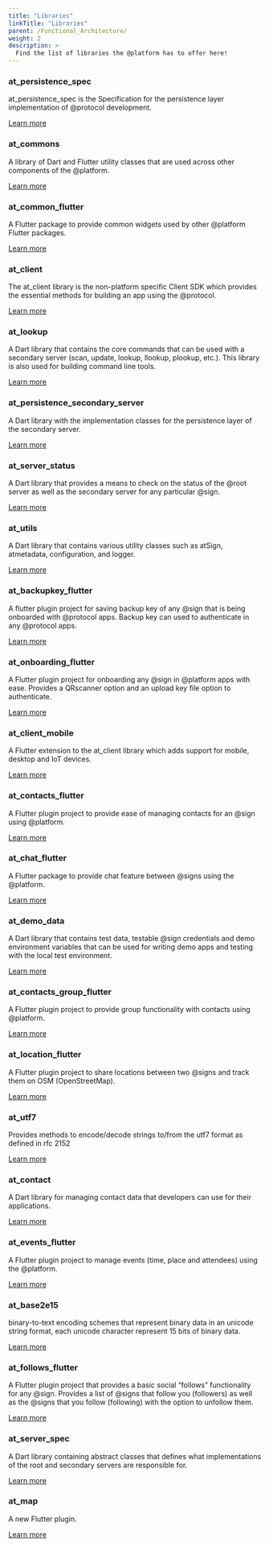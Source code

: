 ```yaml
---
title: "Libraries"
linkTitle: "Libraries"
parent: /Functional_Architecture/
weight: 2
description: >
  Find the list of libraries the @platform has to offer here!
---
```



### at_persistence_spec

at_persistence_spec is the Specification for the persistence layer implementation of @protocol development.

[Learn more](https://pub.dev/packages/at_persistence_spec)

### at_commons

A library of Dart and Flutter utility classes that are used across other components of the @‎platform.

[Learn more](https://pub.dev/packages/at_commons)

### at_common_flutter

A Flutter package to provide common widgets used by other @‎platform Flutter packages.

[Learn more](https://pub.dev/packages/at_common_flutter)

### at_client

The at_client library is the non-platform specific Client SDK which provides the essential methods for building an app using the @protocol.

[Learn more](https://pub.dev/packages/at_client)

### at_lookup

A Dart library that contains the core commands that can be used with a secondary server (scan, update, lookup, llookup, plookup, etc.). This library is also used for building command line tools.

[Learn more](https://pub.dev/packages/at_lookup)

### at_persistence_secondary_server

A Dart library with the implementation classes for the persistence layer of the secondary server.

[Learn more](https://pub.dev/packages/at_persistence_secondary_server)

### at_server_status

A Dart library that provides a means to check on the status of the @‎root server as well as the secondary server for any particular @‎sign.

[Learn more](https://pub.dev/packages/at_server_status)

### at_utils

A Dart library that contains various utility classes such as atSign, atmetadata, configuration, and logger.

[Learn more](https://pub.dev/packages/at_utils)

### at_backupkey_flutter

A flutter plugin project for saving backup key of any @sign that is being onboarded with @protocol apps. Backup key can used to authenticate in any @protocol apps.

[Learn more](https://pub.dev/packages/at_backupkey_flutter)

### at_onboarding_flutter

A Flutter plugin project for onboarding any @‎sign in @‎platform apps with ease. Provides a QRscanner option and an upload key file option to authenticate.

[Learn more](https://pub.dev/packages/at_onboarding_flutter)

### at_client_mobile

A Flutter extension to the at_client library which adds support for mobile, desktop and IoT devices.

[Learn more](https://pub.dev/packages/at_client_mobile)

### at_contacts_flutter

A Flutter plugin project to provide ease of managing contacts for an @‎sign using @p‎latform.

[Learn more](https://pub.dev/packages/at_contacts_flutter)

### at_chat_flutter

A Flutter package to provide chat feature between @signs using the @platform.

[Learn more](https://pub.dev/packages/at_chat_flutter)

### at_demo_data

A Dart library that contains test data, testable @‎sign credentials and demo environment variables that can be used for writing demo apps and testing with the local test environment.

[Learn more](https://pub.dev/packages/at_demo_data)

### at_contacts_group_flutter

A Flutter plugin project to provide group functionality with contacts using @‎platform.

[Learn more](https://pub.dev/packages/at_contacts_group_flutter)

### at_location_flutter

A Flutter plugin project to share locations between two @‎signs and track them on OSM (OpenStreetMap).

[Learn more](https://pub.dev/packages/at_location_flutter)

### at_utf7

Provides methods to encode/decode strings to/from the utf7 format as defined in rfc 2152

[Learn more](https://pub.dev/packages/at_utf7)

### at_contact

A Dart library for managing contact data that developers can use for their applications.

[Learn more](https://pub.dev/packages/at_contact)

### at_events_flutter

A Flutter plugin project to manage events (time, place and attendees) using the @‎platform.

[Learn more](https://pub.dev/packages/at_events_flutter)

### at_base2e15

binary-to-text encoding schemes that represent binary data in an unicode string format, each unicode character represent 15 bits of binary data.


[Learn more](https://pub.dev/packages/at_base2e15)

### at_follows_flutter

A Flutter plugin project that provides a basic social “follows” functionality for any @‎sign. Provides a list of @‎signs that follow you (followers) as well as the @‎signs that you follow (following) with the option to unfollow them.

[Learn more](https://pub.dev/packages/at_follows_flutter)

### at_server_spec

A Dart library containing abstract classes that defines what implementations of the root and secondary servers are responsible for.

[Learn more](https://pub.dev/packages/at_server_spec)

### at_map

A new Flutter plugin.

[Learn more](https://pub.dev/packages/at_map)

